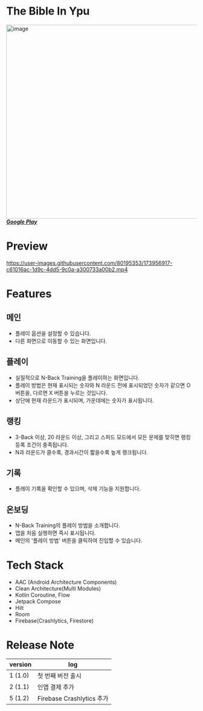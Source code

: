 # The Bible In Ypu
<img src="https://lh3.googleusercontent.com/exaqHr4GnFwYbtBxEuBtNLG7aSWGK59p3CmlBsjzczWRpqFu-smbt3QCLmYB-hBwZKI" alt="image" width="512"/></br>
[_**Google Play**_](https://play.google.com/store/apps/details?id=com.duke.orca.android.kotlin.biblelockscreen)

# Preview
https://user-images.githubusercontent.com/80195353/173956917-c61016ac-1d9c-4dd5-9c0a-a300733a00b2.mp4

# Features
## 메인
- 플레이 옵션을 설정할 수 있습니다.
- 다른 화면으로 이동할 수 있는 화면입니다.

## 플레이
- 실질적으로 N-Back Training을 플레이하는 화면입니다.
- 플레이 방법은 현재 표시되는 숫자와 N 라운드 전에 표시되었던 숫자가 같으면 O 버튼을, 다르면 X 버튼을 누르는 것입니다.
- 상단에 현재 라운드가 표시되며, 가운데에는 숫자가 표시됩니다.

## 랭킹
- 3-Back 이상, 20 라운드 이상, 그리고 스피드 모드에서 모든 문제를 맞히면 랭킹 등록 조건이 충족됩니다.
- N과 라운드가 클수록, 경과시간이 짧을수록 높게 랭크됩니다.

## 기록
- 플레이 기록을 확인할 수 있으며, 삭제 기능을 지원합니다.

## 온보딩
- N-Back Training의 플레이 방법을 소개합니다.
- 앱을 처음 실행하면 즉시 표시됩니다.
- 메인의 '플레이 방법' 버튼을 클릭하여 진입할 수 있습니다.

# Tech Stack
- AAC (Android Architecture Components)
- Clean Architecture(Multi Modules)
- Kotlin Coroutine, Flow
- Jetpack Compose
- Hilt
- Room
- Firebase(Crashlytics, Firestore)

# Release Note
| version | log |
| --- | --- |
| 1 (1.0) | 첫 번째 버전 출시 |
| 2 (1.1) | 인앱 결제 추가 |
| 5 (1.2) | Firebase Crashlytics 추가 |
